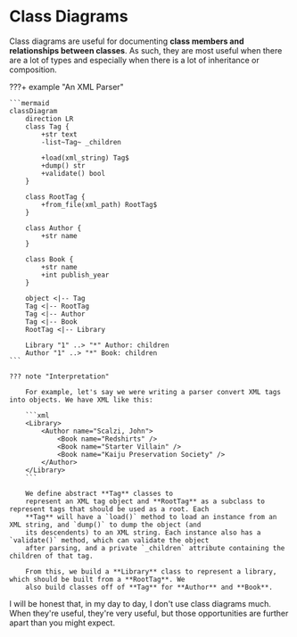 # Class Diagrams

Class diagrams are useful for documenting **class members and relationships between classes**. As such, they are most 
useful when there are a lot of types and especially when there is a lot of inheritance or composition. 

???+ example "An XML Parser"

    ```mermaid
    classDiagram
        direction LR
        class Tag {
            +str text
            -list~Tag~ _children

            +load(xml_string) Tag$
            +dump() str
            +validate() bool
        }

        class RootTag {
            +from_file(xml_path) RootTag$
        }

        class Author {
            +str name
        }

        class Book {
            +str name
            +int publish_year
        }

        object <|-- Tag
        Tag <|-- RootTag
        Tag <|-- Author
        Tag <|-- Book
        RootTag <|-- Library

        Library "1" ..> "*" Author: children
        Author "1" ..> "*" Book: children
    ```

    ??? note "Interpretation"

        For example, let's say we were writing a parser convert XML tags into objects. We have XML like this:

        ```xml
        <Library>
            <Author name="Scalzi, John">
                <Book name="Redshirts" />
                <Book name="Starter Villain" />
                <Book name="Kaiju Preservation Society" />
            </Author>
        </Library>
        ```

        We define abstract **Tag** classes to 
        represent an XML tag object and **RootTag** as a subclass to represent tags that should be used as a root. Each 
        **Tag** will have a `load()` method to load an instance from an XML string, and `dump()` to dump the object (and 
        its descendents) to an XML string. Each instance also has a `validate()` method, which can validate the object 
        after parsing, and a private `_children` attribute containing the children of that tag.

        From this, we build a **Library** class to represent a library, which should be built from a **RootTag**. We 
        also build classes off of **Tag** for **Author** and **Book**.

I will be honest that, in my day to day, I don't use class diagrams much. When they're useful, they're very useful, but
those opportunities are further apart than you might expect.
